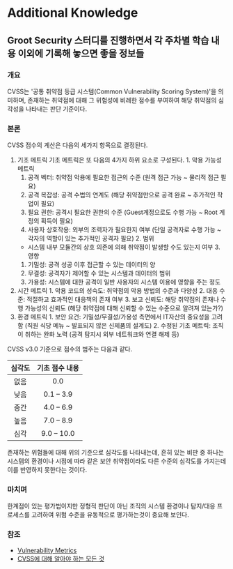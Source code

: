 # Additional Knowledge

## Groot Security 스터디를 진행하면서 각 주차별 학습 내용 이외에 기록해 놓으면 좋을 정보들

### 개요
  CVSS는 '공통 취약점 등급 시스템(Common Vulnerability Scoring System)'을 의미하며, 존재하는 취약점에 대해 그 위험성에 비례한 점수를 부여하여 해당 취약점의 심각성을 나타내는 판단 기준이다.

### 본론
  CVSS 점수의 계산은 다음의 세가지 항목으로 결정된다.
  1. 기초 메트릭
    기초 메트릭은 또 다음의 4가지 하위 요소로 구성된다.
    1. 악용 가능성 메트릭
      1. 공격 벡터: 취약점 악용에 필요한 접근의 수준 (원격 접근 가능 ~ 물리적 접근 필요)
      2. 공격 복잡성: 공격 수법의 연계도 (해당 취약점만으로 공격 완료 ~ 추가적인 작업이 필요)
      3. 필요 권한: 공격시 필요한 권한의 수준 (Guest계정으로도 수행 가능 ~ Root 계정의 획득이 필요)
      4. 사용자 상호작용: 외부의 조력자가 필요한지 여부 (단일 공격자로 수행 가능 ~ 각자의 역할이 있는 추가적인 공격자 필요)
    2. 범위<br/>
      - 시스템 내부 모듈간의 상호 의존에 의해 취약점이 발생할 수도 있는지 여부
    3. 영향
      1. 기밀성: 공격 성공 이후 접근할 수 있는 데이터의 양
      2. 무결성: 공격자가 제어할 수 있는 시스템과 데이터의 범위
      3. 가용성: 시스템에 대한 공격이 일반 사용자의 시스템 이용에 영향을 주는 정도
  2. 시간 메트릭
    1. 악용 코드의 성숙도: 취약점의 악용 방법의 수준과 다양성
    2. 대응 수준: 적절하고 효과적인 대응책의 존재 여부
    3. 보고 신뢰도: 해당 취약점의 존재나 수행 가능성의 신뢰도 (해당 취약점에 대해 신뢰할 수 있는 수준으로 알려져 있는가?)
  3. 환경 메트릭
    1. 보안 요건: 기밀성/무결성/가용성 측면에서 IT자산의 중요성을 고려함 (직원 식당 메뉴 ~ 발표되지 않은 신제품의 설계도)
    2. 수정된 기초 메트릭: 조직이 취하는 완화 노력 (공격 탐지시 외부 네트워크와 연결 해제 등)

  CVSS v3.0 기준으로 점수의 범주는 다음과 같다.

  |심각도|기초 점수 내용|
  |:---:|:---:|
  |없음|0.0|
  |낮음|0.1 – 3.9|
  |중간|4.0 – 6.9|
  |높음|7.0 – 8.9|
  |심각|9.0 – 10.0|

  존재하는 위험들에 대해 위의 기준으로 심각도를 나타내는데, 흔히 있는 비판 중 하나는 시스템의 환경이나 시점에 따라 같은 보안 취약점이라도 다른 수준의 심각도를 가지는데 이를 반영하지 못한다는 것이다.

### 마치며
  한계점이 있는 평가법이지만 정형적 판단이 아닌 조직의 시스템 환경이나 탐지/대응 프로세스를 고려하여 위험 수준을 유동적으로 평가하는것이 중요해 보인다.

### 참조
  * [Vulnerability Metrics](https://nvd.nist.gov/vuln-metrics)
  * [CVSS에 대해 알아야 하는 모든 것](https://www.appsealing.com/kr/cvss-blog/)